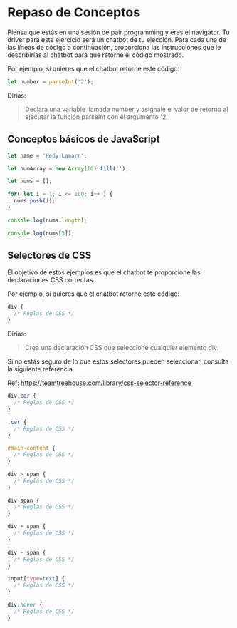 ﻿# Repaso de Conceptos

Piensa que estás en una sesión de pair programming y eres el navigator. Tu driver para este ejercicio será un chatbot de tu elección. Para cada una de las líneas de código a continuación, proporciona las instrucciónes que le describirías al chatbot para que retorne el código mostrado.

Por ejemplo, si quieres que el chatbot retorne este código:

```javascript
let number = parseInt('2');
```

Dirías:
> Declara una variable llamada number y asígnale el valor de retorno al ejecutar la función parseInt con el argumento '2'

## Conceptos básicos de JavaScript

```javascript
let name = 'Hedy Lamarr';
```

```javascript
let numArray = new Array(10).fill('');
```

```javascript
let nums = [];

for( let i = 1; i <= 100; i++ ) {
  nums.push(i);
}
```

```javascript
console.log(nums.length);
```

```javascript
console.log(nums[3]);
```

## Selectores de CSS

El objetivo de estos ejemplos es que el chatbot te proporcione las declaraciones CSS correctas.

Por ejemplo, si quieres que el chatbot retorne este código:

```css
div {
  /* Reglas de CSS */
}
```

Dirías:
> Crea una declaración CSS que seleccione cualquier elemento div.

Si no estás seguro de lo que estos selectores pueden seleccionar, consulta la siguiente referencia.

Ref: https://teamtreehouse.com/library/css-selector-reference

```css
div.car {
  /* Reglas de CSS */
}
```

```css
.car {
  /* Reglas de CSS */
}
```

```css
#main-content {
  /* Reglas de CSS */
}
```

```css
div > span {
  /* Reglas de CSS */
}
```

```css
div span {
  /* Reglas de CSS */
}
```

```css
div + span {
  /* Reglas de CSS */
}
```

```css
div ~ span {
  /* Reglas de CSS */
}
```

```css
input[type=text] {
  /* Reglas de CSS */
}
```

```css
div:hover {
  /* Reglas de CSS */
}
```
